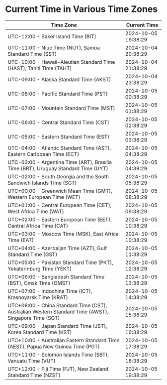 # Current Time in Various Time Zones

| Time Zone | Current Time |
|-----------|--------------|
| UTC-12:00 - Baker Island Time (BIT) | 2024-10-05 19:38:29 |
| UTC-11:00 - Niue Time (NUT), Samoa Standard Time (SST) | 2024-10-04 20:38:29 |
| UTC-10:00 - Hawaii-Aleutian Standard Time (HAST), Tahiti Time (TAHT) | 2024-10-04 21:38:29 |
| UTC-09:00 - Alaska Standard Time (AKST) | 2024-10-04 23:38:29 |
| UTC-08:00 - Pacific Standard Time (PST) | 2024-10-05 00:38:29 |
| UTC-07:00 - Mountain Standard Time (MST) | 2024-10-05 01:38:29 |
| UTC-06:00 - Central Standard Time (CST) | 2024-10-05 02:38:29 |
| UTC-05:00 - Eastern Standard Time (EST) | 2024-10-05 03:38:29 |
| UTC-04:00 - Atlantic Standard Time (AST), Eastern Caribbean Time (ECT) | 2024-10-05 04:38:29 |
| UTC-03:00 - Argentina Time (ART), Brasília Time (BRT), Uruguay Standard Time (UYT) | 2024-10-05 04:38:29 |
| UTC-02:00 - South Georgia and the South Sandwich Islands Time (SGT) | 2024-10-05 05:38:29 |
| UTC±00:00 - Greenwich Mean Time (GMT), Western European Time (WET) | 2024-10-05 08:38:29 |
| UTC+01:00 - Central European Time (CET), West Africa Time (WAT) | 2024-10-05 09:38:29 |
| UTC+02:00 - Eastern European Time (EET), Central Africa Time (CAT) | 2024-10-05 10:38:29 |
| UTC+03:00 - Moscow Time (MSK), East Africa Time (EAT) | 2024-10-05 10:38:29 |
| UTC+04:00 - Azerbaijan Time (AZT), Gulf Standard Time (GST) | 2024-10-05 11:38:29 |
| UTC+05:00 - Pakistan Standard Time (PKT), Yekaterinburg Time (YEKT) | 2024-10-05 12:38:29 |
| UTC+06:00 - Bangladesh Standard Time (BST), Omsk Time (OMST) | 2024-10-05 13:38:29 |
| UTC+07:00 - Indochina Time (ICT), Krasnoyarsk Time (KRAT) | 2024-10-05 14:38:29 |
| UTC+08:00 - China Standard Time (CST), Australian Western Standard Time (AWST), Singapore Time (SGT) | 2024-10-05 15:38:29 |
| UTC+09:00 - Japan Standard Time (JST), Korea Standard Time (KST) | 2024-10-05 16:38:29 |
| UTC+10:00 - Australian Eastern Standard Time (AEST), Papua New Guinea Time (PGT) | 2024-10-05 17:38:29 |
| UTC+11:00 - Solomon Islands Time (SBT), Vanuatu Time (VUT) | 2024-10-05 18:38:29 |
| UTC+12:00 - Fiji Time (FJT), New Zealand Standard Time (NZST) | 2024-10-05 19:38:29 |
